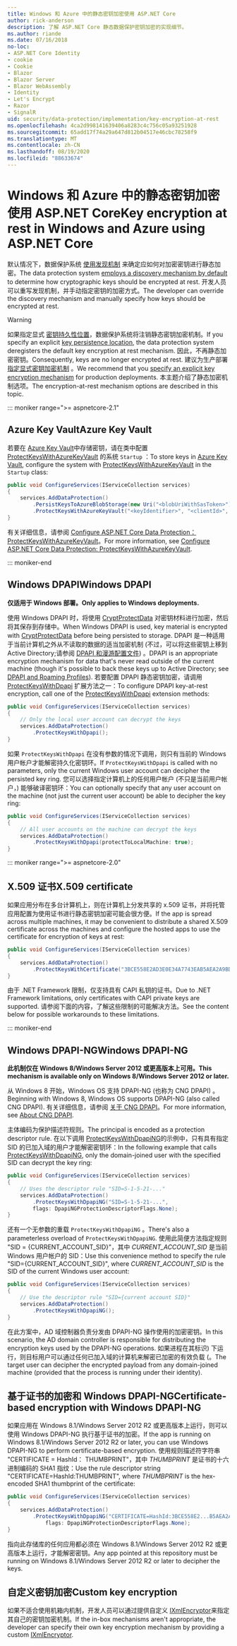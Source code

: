 ```yaml
---
title: Windows 和 Azure 中的静态密钥加密使用 ASP.NET Core
author: rick-anderson
description: 了解 ASP.NET Core 静态数据保护密钥加密的实现细节。
ms.author: riande
ms.date: 07/16/2018
no-loc:
- ASP.NET Core Identity
- cookie
- Cookie
- Blazor
- Blazor Server
- Blazor WebAssembly
- Identity
- Let's Encrypt
- Razor
- SignalR
uid: security/data-protection/implementation/key-encryption-at-rest
ms.openlocfilehash: 4ca2d998141639406a8283c4c756c05a93251928
ms.sourcegitcommit: 65add17f74a29a647d812b04517e46cbc78258f9
ms.translationtype: MT
ms.contentlocale: zh-CN
ms.lasthandoff: 08/19/2020
ms.locfileid: "88633674"
---
```

# <a name="key-encryption-at-rest-in-windows-and-azure-using-aspnet-core"></a><span data-ttu-id="b5877-103">Windows 和 Azure 中的静态密钥加密使用 ASP.NET Core</span><span class="sxs-lookup"><span data-stu-id="b5877-103">Key encryption at rest in Windows and Azure using ASP.NET Core</span></span>

<span data-ttu-id="b5877-104">默认情况下，数据保护系统 [使用发现机制](xref:security/data-protection/configuration/default-settings) 来确定应如何对加密密钥进行静态加密。</span><span class="sxs-lookup"><span data-stu-id="b5877-104">The data protection system [employs a discovery mechanism by default](xref:security/data-protection/configuration/default-settings) to determine how cryptographic keys should be encrypted at rest.</span></span> <span data-ttu-id="b5877-105">开发人员可以重写发现机制，并手动指定密钥的加密方式。</span><span class="sxs-lookup"><span data-stu-id="b5877-105">The developer can override the discovery mechanism and manually specify how keys should be encrypted at rest.</span></span>

> [!WARNING]
> <span data-ttu-id="b5877-106">如果指定显式 [密钥持久性位置](xref:security/data-protection/implementation/key-storage-providers)，数据保护系统将注销静态密钥加密机制。</span><span class="sxs-lookup"><span data-stu-id="b5877-106">If you specify an explicit [key persistence location](xref:security/data-protection/implementation/key-storage-providers), the data protection system deregisters the default key encryption at rest mechanism.</span></span> <span data-ttu-id="b5877-107">因此，不再静态加密密钥。</span><span class="sxs-lookup"><span data-stu-id="b5877-107">Consequently, keys are no longer encrypted at rest.</span></span> <span data-ttu-id="b5877-108">建议为生产部署 [指定显式密钥加密机制](xref:security/data-protection/implementation/key-encryption-at-rest) 。</span><span class="sxs-lookup"><span data-stu-id="b5877-108">We recommend that you [specify an explicit key encryption mechanism](xref:security/data-protection/implementation/key-encryption-at-rest) for production deployments.</span></span> <span data-ttu-id="b5877-109">本主题介绍了静态加密机制选项。</span><span class="sxs-lookup"><span data-stu-id="b5877-109">The encryption-at-rest mechanism options are described in this topic.</span></span>

::: moniker range=">= aspnetcore-2.1"

## <a name="azure-key-vault"></a><span data-ttu-id="b5877-110">Azure Key Vault</span><span class="sxs-lookup"><span data-stu-id="b5877-110">Azure Key Vault</span></span>

<span data-ttu-id="b5877-111">若要在 [Azure Key Vault](https://azure.microsoft.com/services/key-vault/)中存储密钥，请在类中配置 [ProtectKeysWithAzureKeyVault](/dotnet/api/microsoft.aspnetcore.dataprotection.azuredataprotectionbuilderextensions.protectkeyswithazurekeyvault) 的系统 `Startup` ：</span><span class="sxs-lookup"><span data-stu-id="b5877-111">To store keys in [Azure Key Vault](https://azure.microsoft.com/services/key-vault/), configure the system with [ProtectKeysWithAzureKeyVault](/dotnet/api/microsoft.aspnetcore.dataprotection.azuredataprotectionbuilderextensions.protectkeyswithazurekeyvault) in the `Startup` class:</span></span>

```csharp
public void ConfigureServices(IServiceCollection services)
{
    services.AddDataProtection()
        .PersistKeysToAzureBlobStorage(new Uri("<blobUriWithSasToken>"))
        .ProtectKeysWithAzureKeyVault("<keyIdentifier>", "<clientId>", "<clientSecret>");
}
```

<span data-ttu-id="b5877-112">有关详细信息，请参阅 [Configure ASP.NET Core Data Protection： ProtectKeysWithAzureKeyVault](xref:security/data-protection/configuration/overview#protectkeyswithazurekeyvault)。</span><span class="sxs-lookup"><span data-stu-id="b5877-112">For more information, see [Configure ASP.NET Core Data Protection: ProtectKeysWithAzureKeyVault](xref:security/data-protection/configuration/overview#protectkeyswithazurekeyvault).</span></span>

::: moniker-end

## <a name="windows-dpapi"></a><span data-ttu-id="b5877-113">Windows DPAPI</span><span class="sxs-lookup"><span data-stu-id="b5877-113">Windows DPAPI</span></span>

<span data-ttu-id="b5877-114">**仅适用于 Windows 部署。**</span><span class="sxs-lookup"><span data-stu-id="b5877-114">**Only applies to Windows deployments.**</span></span>

<span data-ttu-id="b5877-115">使用 Windows DPAPI 时，将使用 [CryptProtectData](/windows/desktop/api/dpapi/nf-dpapi-cryptprotectdata) 对密钥材料进行加密，然后将其保存到存储中。</span><span class="sxs-lookup"><span data-stu-id="b5877-115">When Windows DPAPI is used, key material is encrypted with [CryptProtectData](/windows/desktop/api/dpapi/nf-dpapi-cryptprotectdata) before being persisted to storage.</span></span> <span data-ttu-id="b5877-116">DPAPI 是一种适用于当前计算机之外从不读取的数据的适当加密机制 (不过，可以将这些密钥上移到 Active Directory;请参阅 [DPAPI 和漫游配置文件](https://support.microsoft.com/kb/309408/#6)) 。</span><span class="sxs-lookup"><span data-stu-id="b5877-116">DPAPI is an appropriate encryption mechanism for data that's never read outside of the current machine (though it's possible to back these keys up to Active Directory; see [DPAPI and Roaming Profiles](https://support.microsoft.com/kb/309408/#6)).</span></span> <span data-ttu-id="b5877-117">若要配置 DPAPI 静态密钥加密，请调用 [ProtectKeysWithDpapi](/dotnet/api/microsoft.aspnetcore.dataprotection.dataprotectionbuilderextensions.protectkeyswithdpapi) 扩展方法之一：</span><span class="sxs-lookup"><span data-stu-id="b5877-117">To configure DPAPI key-at-rest encryption, call one of the [ProtectKeysWithDpapi](/dotnet/api/microsoft.aspnetcore.dataprotection.dataprotectionbuilderextensions.protectkeyswithdpapi) extension methods:</span></span>

```csharp
public void ConfigureServices(IServiceCollection services)
{
    // Only the local user account can decrypt the keys
    services.AddDataProtection()
        .ProtectKeysWithDpapi();
}
```

<span data-ttu-id="b5877-118">如果 `ProtectKeysWithDpapi` 在没有参数的情况下调用，则只有当前的 Windows 用户帐户才能解密持久化密钥环。</span><span class="sxs-lookup"><span data-stu-id="b5877-118">If `ProtectKeysWithDpapi` is called with no parameters, only the current Windows user account can decipher the persisted key ring.</span></span> <span data-ttu-id="b5877-119">您可以选择指定计算机上的任何用户帐户 (不只是当前用户帐户，) 能够破译密钥环：</span><span class="sxs-lookup"><span data-stu-id="b5877-119">You can optionally specify that any user account on the machine (not just the current user account) be able to decipher the key ring:</span></span>

```csharp
public void ConfigureServices(IServiceCollection services)
{
    // All user accounts on the machine can decrypt the keys
    services.AddDataProtection()
        .ProtectKeysWithDpapi(protectToLocalMachine: true);
}
```

::: moniker range=">= aspnetcore-2.0"

## <a name="x509-certificate"></a><span data-ttu-id="b5877-120">X.509 证书</span><span class="sxs-lookup"><span data-stu-id="b5877-120">X.509 certificate</span></span>

<span data-ttu-id="b5877-121">如果应用分布在多台计算机上，则在计算机上分发共享的 x.509 证书，并将托管应用配置为使用证书进行静态密钥加密可能会很方便。</span><span class="sxs-lookup"><span data-stu-id="b5877-121">If the app is spread across multiple machines, it may be convenient to distribute a shared X.509 certificate across the machines and configure the hosted apps to use the certificate for encryption of keys at rest:</span></span>

```csharp
public void ConfigureServices(IServiceCollection services)
{
    services.AddDataProtection()
        .ProtectKeysWithCertificate("3BCE558E2AD3E0E34A7743EAB5AEA2A9BD2575A0");
}
```

<span data-ttu-id="b5877-122">由于 .NET Framework 限制，仅支持具有 CAPI 私钥的证书。</span><span class="sxs-lookup"><span data-stu-id="b5877-122">Due to .NET Framework limitations, only certificates with CAPI private keys are supported.</span></span> <span data-ttu-id="b5877-123">请参阅下面的内容，了解这些限制的可能解决方法。</span><span class="sxs-lookup"><span data-stu-id="b5877-123">See the content below for possible workarounds to these limitations.</span></span>

::: moniker-end

## <a name="windows-dpapi-ng"></a><span data-ttu-id="b5877-124">Windows DPAPI-NG</span><span class="sxs-lookup"><span data-stu-id="b5877-124">Windows DPAPI-NG</span></span>

<span data-ttu-id="b5877-125">**此机制仅在 Windows 8/Windows Server 2012 或更高版本上可用。**</span><span class="sxs-lookup"><span data-stu-id="b5877-125">**This mechanism is available only on Windows 8/Windows Server 2012 or later.**</span></span>

<span data-ttu-id="b5877-126">从 Windows 8 开始，Windows OS 支持 DPAPI-NG (也称为 CNG DPAPI) 。</span><span class="sxs-lookup"><span data-stu-id="b5877-126">Beginning with Windows 8, Windows OS supports DPAPI-NG (also called CNG DPAPI).</span></span> <span data-ttu-id="b5877-127">有关详细信息，请参阅 [关于 CNG DPAPI](/windows/desktop/SecCNG/cng-dpapi)。</span><span class="sxs-lookup"><span data-stu-id="b5877-127">For more information, see [About CNG DPAPI](/windows/desktop/SecCNG/cng-dpapi).</span></span>

<span data-ttu-id="b5877-128">主体编码为保护描述符规则。</span><span class="sxs-lookup"><span data-stu-id="b5877-128">The principal is encoded as a protection descriptor rule.</span></span> <span data-ttu-id="b5877-129">在以下调用 [ProtectKeysWithDpapiNG](/dotnet/api/microsoft.aspnetcore.dataprotection.dataprotectionbuilderextensions.protectkeyswithdpaping)的示例中，只有具有指定 SID 的已加入域的用户才能解密密钥环：</span><span class="sxs-lookup"><span data-stu-id="b5877-129">In the following example that calls [ProtectKeysWithDpapiNG](/dotnet/api/microsoft.aspnetcore.dataprotection.dataprotectionbuilderextensions.protectkeyswithdpaping), only the domain-joined user with the specified SID can decrypt the key ring:</span></span>

```csharp
public void ConfigureServices(IServiceCollection services)
{
    // Uses the descriptor rule "SID=S-1-5-21-..."
    services.AddDataProtection()
        .ProtectKeysWithDpapiNG("SID=S-1-5-21-...",
        flags: DpapiNGProtectionDescriptorFlags.None);
}
```

<span data-ttu-id="b5877-130">还有一个无参数的重载 `ProtectKeysWithDpapiNG` 。</span><span class="sxs-lookup"><span data-stu-id="b5877-130">There's also a parameterless overload of `ProtectKeysWithDpapiNG`.</span></span> <span data-ttu-id="b5877-131">使用此简便方法指定规则 "SID = {CURRENT_ACCOUNT_SID}"，其中 *CURRENT_ACCOUNT_SID* 是当前 Windows 用户帐户的 SID：</span><span class="sxs-lookup"><span data-stu-id="b5877-131">Use this convenience method to specify the rule "SID={CURRENT_ACCOUNT_SID}", where *CURRENT_ACCOUNT_SID* is the SID of the current Windows user account:</span></span>

```csharp
public void ConfigureServices(IServiceCollection services)
{
    // Use the descriptor rule "SID={current account SID}"
    services.AddDataProtection()
        .ProtectKeysWithDpapiNG();
}
```

<span data-ttu-id="b5877-132">在此方案中，AD 域控制器负责分发由 DPAPI-NG 操作使用的加密密钥。</span><span class="sxs-lookup"><span data-stu-id="b5877-132">In this scenario, the AD domain controller is responsible for distributing the encryption keys used by the DPAPI-NG operations.</span></span> <span data-ttu-id="b5877-133">如果进程在其标识) 下运行，则目标用户可以通过任何已加入域的计算机来解密已加密的有效负载 (。</span><span class="sxs-lookup"><span data-stu-id="b5877-133">The target user can decipher the encrypted payload from any domain-joined machine (provided that the process is running under their identity).</span></span>

## <a name="certificate-based-encryption-with-windows-dpapi-ng"></a><span data-ttu-id="b5877-134">基于证书的加密和 Windows DPAPI-NG</span><span class="sxs-lookup"><span data-stu-id="b5877-134">Certificate-based encryption with Windows DPAPI-NG</span></span>

<span data-ttu-id="b5877-135">如果应用在 Windows 8.1/Windows Server 2012 R2 或更高版本上运行，则可以使用 Windows DPAPI-NG 执行基于证书的加密。</span><span class="sxs-lookup"><span data-stu-id="b5877-135">If the app is running on Windows 8.1/Windows Server 2012 R2 or later, you can use Windows DPAPI-NG to perform certificate-based encryption.</span></span> <span data-ttu-id="b5877-136">使用规则描述符字符串 "CERTIFICATE = HashId： THUMBPRINT"，其中 *THUMBPRINT* 是证书的十六进制编码的 SHA1 指纹：</span><span class="sxs-lookup"><span data-stu-id="b5877-136">Use the rule descriptor string "CERTIFICATE=HashId:THUMBPRINT", where *THUMBPRINT* is the hex-encoded SHA1 thumbprint of the certificate:</span></span>

```csharp
public void ConfigureServices(IServiceCollection services)
{
    services.AddDataProtection()
        .ProtectKeysWithDpapiNG("CERTIFICATE=HashId:3BCE558E2...B5AEA2A9BD2575A0",
            flags: DpapiNGProtectionDescriptorFlags.None);
}
```

<span data-ttu-id="b5877-137">指向此存储库的任何应用都必须在 Windows 8.1/Windows Server 2012 R2 或更高版本上运行，才能解密密钥。</span><span class="sxs-lookup"><span data-stu-id="b5877-137">Any app pointed at this repository must be running on Windows 8.1/Windows Server 2012 R2 or later to decipher the keys.</span></span>

## <a name="custom-key-encryption"></a><span data-ttu-id="b5877-138">自定义密钥加密</span><span class="sxs-lookup"><span data-stu-id="b5877-138">Custom key encryption</span></span>

<span data-ttu-id="b5877-139">如果不适合使用机箱内机制，开发人员可以通过提供自定义 [IXmlEncryptor](/dotnet/api/microsoft.aspnetcore.dataprotection.xmlencryption.ixmlencryptor)来指定其自己的密钥加密机制。</span><span class="sxs-lookup"><span data-stu-id="b5877-139">If the in-box mechanisms aren't appropriate, the developer can specify their own key encryption mechanism by providing a custom [IXmlEncryptor](/dotnet/api/microsoft.aspnetcore.dataprotection.xmlencryption.ixmlencryptor).</span></span>
